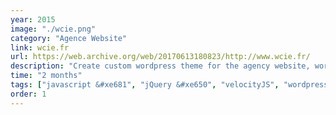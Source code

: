 ```yaml
---
year: 2015
image: "./wcie.png"
category: "Agence Website"
link: wcie.fr
url: https://web.archive.org/web/20170613180823/http://www.wcie.fr/
description: "Create custom wordpress theme for the agency website, work on various animations and templates, during internship at Agence W"
time: "2 months"
tags: ["javascript &#xe681", "jQuery &#xe650", "velocityJS", "wordpress &#xe60b", "pageBuilder", "animation", "gulp &#xe663", "bourbon", "sass &#xe64b"]
order: 1
---
```

